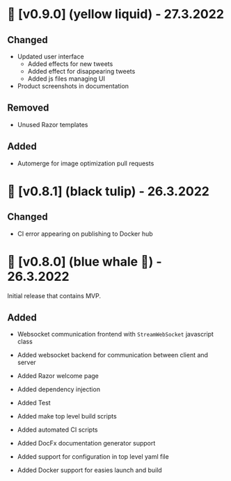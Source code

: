 # :bookmark: [v0.9.0] (yellow liquid) - 27.3.2022
## Changed
- Updated user interface
    - Added effects for new tweets
    - Added effect for disappearing tweets 
    - Added js files managing UI
- Product screenshots in documentation

## Removed

- Unused Razor templates

## Added
- Automerge for image optimization pull requests

# :bookmark: [v0.8.1] (black tulip) - 26.3.2022
## Changed
- CI error appearing on publishing to Docker hub 

# :bookmark: [v0.8.0] (blue whale :whale:) - 26.3.2022
Initial release that contains MVP.

## Added
    
- Websocket communication frontend with `StreamWebSocket` javascript class
    
- Added websocket backend for communication between client and server 

- Added Razor welcome page

- Added dependency injection

- Added Test

- Added make top level build scripts

- Added automated CI scripts

- Added DocFx documentation generator support

- Added support for configuration in top level yaml file 

- Added Docker support for easies launch and build

